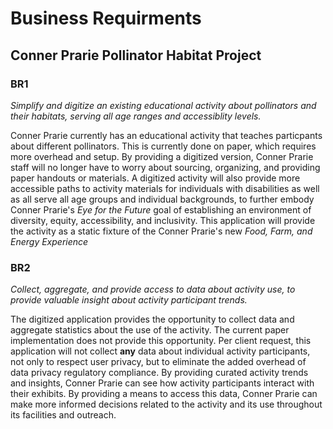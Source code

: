 # Business Requirments
## Conner Prarie Pollinator Habitat Project

### BR1

*Simplify and digitize an existing educational activity about pollinators and their habitats, serving all age ranges and accessiblity levels.* 

Conner Prarie currently has an educational activity that teaches particpants about different pollinators. This is currently done on paper, which requires more overhead and setup. By providing a digitized version, Conner Prarie staff will no longer have to worry about sourcing, organizing, and providing paper handouts or materials. A digitized activity will also provide more accessible paths to activity materials for individuals with disabilities as well as all serve all age groups and individual backgrounds, to further embody Conner Prarie's *Eye for the Future* goal of establishing an environment of diversity, equity, accessibility, and inclusivity. This application will provide the activity as a static fixture of the Conner Prarie's new *Food, Farm, and Energy Experience*

### BR2

*Collect, aggregate, and provide access to data about activity use, to provide valuable insight about activity participant trends.* 

The digitized application provides the opportunity to collect data and aggregate statistics about the use of the activity. The current paper implementation does not provide this opportunity. Per client request, this application will not collect **any** data about individual activity participants, not only to respect user privacy, but to eliminate the added overhead of data privacy regulatory compliance. By providing curated activity trends and insights, Conner Prarie can see how activity participants interact with their exhibits. By providing a means to access this data, Conner Prarie can make more informed decisions related to the activity and its use throughout its facilities and outreach.